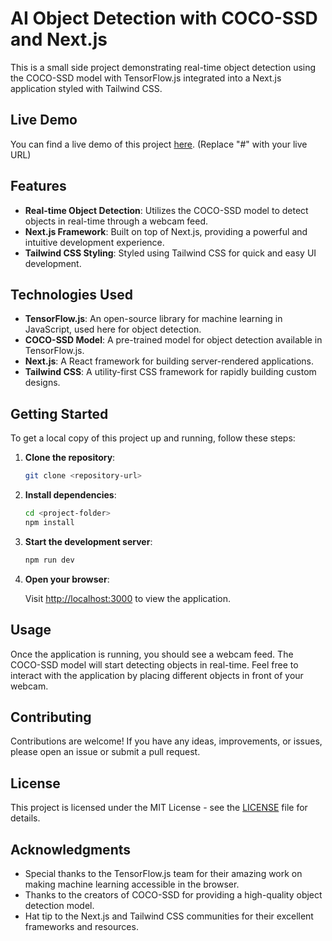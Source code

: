 # AI Object Detection with COCO-SSD and Next.js

This is a small side project demonstrating real-time object detection using the COCO-SSD model with TensorFlow.js integrated into a Next.js application styled with Tailwind CSS.

## Live Demo

You can find a live demo of this project [here](https://ai-object-detection-omega.vercel.app/). (Replace "#" with your live URL)

## Features

- **Real-time Object Detection**: Utilizes the COCO-SSD model to detect objects in real-time through a webcam feed.
- **Next.js Framework**: Built on top of Next.js, providing a powerful and intuitive development experience.
- **Tailwind CSS Styling**: Styled using Tailwind CSS for quick and easy UI development.

## Technologies Used

- **TensorFlow.js**: An open-source library for machine learning in JavaScript, used here for object detection.
- **COCO-SSD Model**: A pre-trained model for object detection available in TensorFlow.js.
- **Next.js**: A React framework for building server-rendered applications.
- **Tailwind CSS**: A utility-first CSS framework for rapidly building custom designs.

## Getting Started

To get a local copy of this project up and running, follow these steps:

1. **Clone the repository**:

    ```bash
    git clone <repository-url>
    ```

2. **Install dependencies**:

    ```bash
    cd <project-folder>
    npm install
    ```

3. **Start the development server**:

    ```bash
    npm run dev
    ```

4. **Open your browser**:

    Visit [http://localhost:3000](http://localhost:3000) to view the application.

## Usage

Once the application is running, you should see a webcam feed. The COCO-SSD model will start detecting objects in real-time. Feel free to interact with the application by placing different objects in front of your webcam.

## Contributing

Contributions are welcome! If you have any ideas, improvements, or issues, please open an issue or submit a pull request.

## License

This project is licensed under the MIT License - see the [LICENSE](LICENSE) file for details.

## Acknowledgments

- Special thanks to the TensorFlow.js team for their amazing work on making machine learning accessible in the browser.
- Thanks to the creators of COCO-SSD for providing a high-quality object detection model.
- Hat tip to the Next.js and Tailwind CSS communities for their excellent frameworks and resources.
